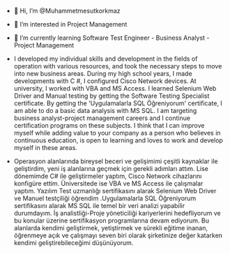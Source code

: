 - 👋 Hi, I’m @Muhammetmesutkorkmaz
- 👀 I’m interested in Project Management 
- 🌱 I’m currently learning Software Test Engineer - Business Analyst - Project Management 
- I developed my individual skills and development in the fields of operation with various resources, and took the necessary steps to move into new business areas. During my high school years, I made developments with C #, I configured Cisco Network devices. At university, I worked with VBA and MS Access. I learned Selenium Web Driver and Manual testing by getting the Software Testing Specialist certificate. By getting the 'Uygulamalarla SQL Öğreniyorum' certificate, I am able to do a basic data analysis with MS SQL. I am targeting business analyst-project management careers and I continue certification programs on these subjects. I think that I can improve myself while adding value to your company as a person who believes in continuous education, is open to learning and loves to work and develop myself in these areas.

- Operasyon alanlarında bireysel beceri ve gelişimimi çeşitli kaynaklar ile geliştirdim, yeni iş alanlarına geçmek için gerekli adımları attım. Lise dönemimde C# ile geliştirmeler yaptım, Cisco Network cihazlarını konfigüre ettim. Üniversitede ise VBA ve MS Access ile çalışmalar yaptım. Yazılım Test uzmanlığı sertifikasını alarak Selenium Web Driver ve Manuel testçiliği öğrendim .Uygulamalarla SQL Öğreniyorum sertifikasını alarak  MS SQL ile temel bir veri analizi yapabilir durumdayım. İş analistliği-Proje yöneticiliği kariyerlerini hedefliyorum ve bu konular üzerine sertifikasyon programlarına devam ediyorum. Bu alanlarda kendimi geliştirmek, yetiştirmek ve sürekli eğitime inanan, öğrenmeye açık ve çalışmayı seven biri olarak şirketinize değer katarken kendimi geliştirebileceğimi düşünüyorum.
